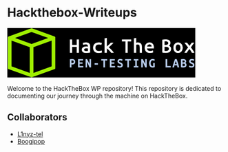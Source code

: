# Hackthebox-Writeups

![](htb-logo.png)

Welcome to the HackTheBox WP repository! This repository is dedicated to documenting our journey through the machine on HackTheBox.

## Collaborators

- [L1nyz-tel](https://github.com/linyz-tel)
- [Boogipop](https://github.com/Boogipop)
